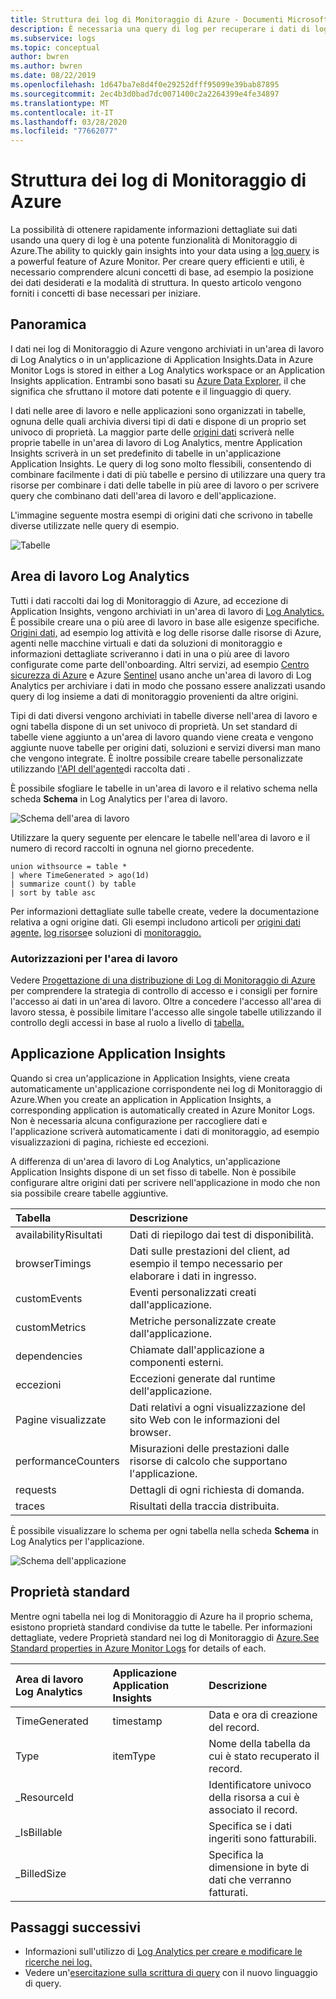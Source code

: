 ```yaml
---
title: Struttura dei log di Monitoraggio di Azure - Documenti Microsoft
description: È necessaria una query di log per recuperare i dati di log da Monitoraggio di Azure.  Questo articolo descrive come vengono usate le nuove query di log in Monitoraggio di Azure e illustra i concetti con cui avere familiarità prima di crearne una.
ms.subservice: logs
ms.topic: conceptual
author: bwren
ms.author: bwren
ms.date: 08/22/2019
ms.openlocfilehash: 1d647ba7e8d4f0e29252dfff95099e39bab87895
ms.sourcegitcommit: 2ec4b3d0bad7dc0071400c2a2264399e4fe34897
ms.translationtype: MT
ms.contentlocale: it-IT
ms.lasthandoff: 03/28/2020
ms.locfileid: "77662077"
---
```

# <a name="structure-of-azure-monitor-logs"></a>Struttura dei log di Monitoraggio di Azure
La possibilità di ottenere rapidamente informazioni dettagliate sui dati usando una query di log è una potente funzionalità di Monitoraggio di Azure.The ability to quickly gain insights into your data using a [log query](log-query-overview.md) is a powerful feature of Azure Monitor. Per creare query efficienti e utili, è necessario comprendere alcuni concetti di base, ad esempio la posizione dei dati desiderati e la modalità di struttura. In questo articolo vengono forniti i concetti di base necessari per iniziare.

## <a name="overview"></a>Panoramica
I dati nei log di Monitoraggio di Azure vengono archiviati in un'area di lavoro di Log Analytics o in un'applicazione di Application Insights.Data in Azure Monitor Logs is stored in either a Log Analytics workspace or an Application Insights application. Entrambi sono basati su [Azure Data Explorer,](/azure/data-explorer/) il che significa che sfruttano il motore dati potente e il linguaggio di query.

I dati nelle aree di lavoro e nelle applicazioni sono organizzati in tabelle, ognuna delle quali archivia diversi tipi di dati e dispone di un proprio set univoco di proprietà. La maggior parte delle [origini dati](../platform/data-sources.md) scriverà nelle proprie tabelle in un'area di lavoro di Log Analytics, mentre Application Insights scriverà in un set predefinito di tabelle in un'applicazione Application Insights. Le query di log sono molto flessibili, consentendo di combinare facilmente i dati di più tabelle e persino di utilizzare una query tra risorse per combinare i dati delle tabelle in più aree di lavoro o per scrivere query che combinano dati dell'area di lavoro e dell'applicazione.

L'immagine seguente mostra esempi di origini dati che scrivono in tabelle diverse utilizzate nelle query di esempio.

![Tabelle](media/logs-structure/queries-tables.png)

## <a name="log-analytics-workspace"></a>Area di lavoro Log Analytics
Tutti i dati raccolti dai log di Monitoraggio di Azure, ad eccezione di Application Insights, vengono archiviati in un'area di lavoro di [Log Analytics.](../platform/manage-access.md) È possibile creare una o più aree di lavoro in base alle esigenze specifiche. [Origini dati,](../platform/data-sources.md) ad esempio log attività e log delle risorse dalle risorse di Azure, agenti nelle macchine virtuali e dati da soluzioni di monitoraggio e informazioni dettagliate scriveranno i dati in una o più aree di lavoro configurate come parte dell'onboarding. Altri servizi, ad esempio [Centro sicurezza di Azure](/azure/security-center/) e Azure [Sentinel](/azure/sentinel/) usano anche un'area di lavoro di Log Analytics per archiviare i dati in modo che possano essere analizzati usando query di log insieme a dati di monitoraggio provenienti da altre origini.

Tipi di dati diversi vengono archiviati in tabelle diverse nell'area di lavoro e ogni tabella dispone di un set univoco di proprietà. Un set standard di tabelle viene aggiunto a un'area di lavoro quando viene creata e vengono aggiunte nuove tabelle per origini dati, soluzioni e servizi diversi man mano che vengono integrate. È inoltre possibile creare tabelle personalizzate utilizzando [l'API dell'agente](../platform/data-collector-api.md)di raccolta dati .

È possibile sfogliare le tabelle in un'area di lavoro e il relativo schema nella scheda **Schema** in Log Analytics per l'area di lavoro.

![Schema dell'area di lavoro](media/scope/workspace-schema.png)

Utilizzare la query seguente per elencare le tabelle nell'area di lavoro e il numero di record raccolti in ognuna nel giorno precedente. 

```Kusto
union withsource = table * 
| where TimeGenerated > ago(1d)
| summarize count() by table
| sort by table asc
```
Per informazioni dettagliate sulle tabelle create, vedere la documentazione relativa a ogni origine dati. Gli esempi includono articoli per [origini dati agente,](../platform/agent-data-sources.md) [log risorse](../platform/diagnostic-logs-schema.md)e soluzioni di [monitoraggio.](../insights/solutions-inventory.md)

### <a name="workspace-permissions"></a>Autorizzazioni per l'area di lavoro
Vedere [Progettazione di una distribuzione di Log di Monitoraggio di Azure](../platform/design-logs-deployment.md) per comprendere la strategia di controllo di accesso e i consigli per fornire l'accesso ai dati in un'area di lavoro. Oltre a concedere l'accesso all'area di lavoro stessa, è possibile limitare l'accesso alle singole tabelle utilizzando il controllo degli accessi in base al ruolo a livello di [tabella.](../platform/manage-access.md#table-level-rbac)

## <a name="application-insights-application"></a>Applicazione Application Insights
Quando si crea un'applicazione in Application Insights, viene creata automaticamente un'applicazione corrispondente nei log di Monitoraggio di Azure.When you create an application in Application Insights, a corresponding application is automatically created in Azure Monitor Logs. Non è necessaria alcuna configurazione per raccogliere dati e l'applicazione scriverà automaticamente i dati di monitoraggio, ad esempio visualizzazioni di pagina, richieste ed eccezioni.

A differenza di un'area di lavoro di Log Analytics, un'applicazione Application Insights dispone di un set fisso di tabelle. Non è possibile configurare altre origini dati per scrivere nell'applicazione in modo che non sia possibile creare tabelle aggiuntive. 

| Tabella | Descrizione | 
|:---|:---|
| availabilityRisultati | Dati di riepilogo dai test di disponibilità. |
| browserTimings      | Dati sulle prestazioni del client, ad esempio il tempo necessario per elaborare i dati in ingresso. |
| customEvents        | Eventi personalizzati creati dall'applicazione. |
| customMetrics       | Metriche personalizzate create dall'applicazione. |
| dependencies        | Chiamate dall'applicazione a componenti esterni. |
| eccezioni          | Eccezioni generate dal runtime dell'applicazione. |
| Pagine visualizzate           | Dati relativi a ogni visualizzazione del sito Web con le informazioni del browser. |
| performanceCounters | Misurazioni delle prestazioni dalle risorse di calcolo che supportano l'applicazione. |
| requests            | Dettagli di ogni richiesta di domanda.  |
| traces              | Risultati della traccia distribuita. |

È possibile visualizzare lo schema per ogni tabella nella scheda **Schema** in Log Analytics per l'applicazione.

![Schema dell'applicazione](media/scope/application-schema.png)

## <a name="standard-properties"></a>Proprietà standard
Mentre ogni tabella nei log di Monitoraggio di Azure ha il proprio schema, esistono proprietà standard condivise da tutte le tabelle. Per informazioni dettagliate, vedere Proprietà standard nei log di Monitoraggio di [Azure.See Standard properties in Azure Monitor Logs](../platform/log-standard-properties.md) for details of each.

| Area di lavoro Log Analytics | Applicazione Application Insights | Descrizione |
|:---|:---|:---|
| TimeGenerated |  timestamp  | Data e ora di creazione del record. |
| Type          | itemType   | Nome della tabella da cui è stato recuperato il record. |
| _ResourceId   |            | Identificatore univoco della risorsa a cui è associato il record. |
| _IsBillable   |            | Specifica se i dati ingeriti sono fatturabili. |
| _BilledSize   |            | Specifica la dimensione in byte di dati che verranno fatturati. |

## <a name="next-steps"></a>Passaggi successivi
- Informazioni sull'utilizzo di [Log Analytics per creare e modificare le ricerche nei log.](../log-query/portals.md)
- Vedere un'[esercitazione sulla scrittura di query](../log-query/get-started-queries.md) con il nuovo linguaggio di query.
